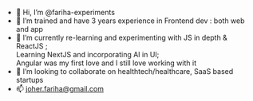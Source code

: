 - 👋 Hi, I’m @fariha-experiments
- 👀 I’m trained and have 3 years experience in Frontend dev : both web and app
- 🌱 I’m currently re-learning and experimenting with JS in depth & ReactJS ;  
      Learning NextJS and incorporating AI in UI;   
      Angular was my first love and I still love working with it
- 💞️ I’m looking to collaborate on healthtech/healthcare, SaaS based startups
- 📫 joher.fariha@gmail.com


